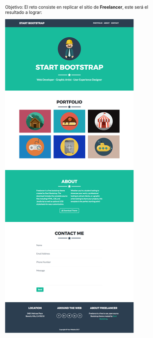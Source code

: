 Objetivo:
El reto consiste en replicar el sitio de **Freelancer**, este será el resultado a lograr:

![Imagen del sitio web a replicar](./assets/fullpage.png)
